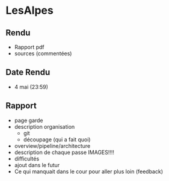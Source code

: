 # LesAlpes

## Rendu
 * Rapport pdf
 * sources (commentées)

## Date Rendu
 - 4 mai (23:59)


## Rapport

* page garde
* description organisation
	- git
	- découpage (qui a fait quoi)
* overview/pipeline/architecture
* description de chaque passe IMAGES!!!!
* difficultés
* ajout dans le futur
* Ce qui manquait dans le cour pour aller plus loin (feedback) 
